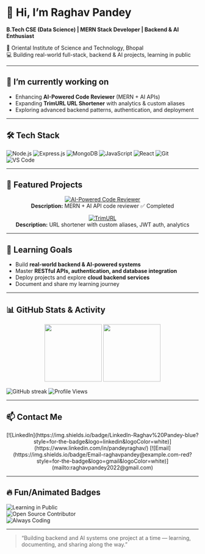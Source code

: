 # 👋 Hi, I’m Raghav Pandey

**B.Tech CSE (Data Science) | MERN Stack Developer | Backend & AI Enthusiast**  

📍 Oriental Institute of Science and Technology, Bhopal  
💻 Building real-world full-stack, backend & AI projects, learning in public  

---

## 🔭 I’m currently working on
- Enhancing **AI-Powered Code Reviewer** (MERN + AI APIs)  
- Expanding **TrimURL URL Shortener** with analytics & custom aliases  
- Exploring advanced backend patterns, authentication, and deployment  

---

## 🛠️ Tech Stack

![Node.js](https://img.shields.io/badge/Node.js-339933?style=for-the-badge&logo=node.js&logoColor=white) 
![Express.js](https://img.shields.io/badge/Express.js-000000?style=for-the-badge&logo=express&logoColor=white) 
![MongoDB](https://img.shields.io/badge/MongoDB-47A248?style=for-the-badge&logo=mongodb&logoColor=white) 
![JavaScript](https://img.shields.io/badge/JavaScript-F7DF1E?style=for-the-badge&logo=javascript&logoColor=black) 
![React](https://img.shields.io/badge/React-61DAFB?style=for-the-badge&logo=react&logoColor=black) 
![Git](https://img.shields.io/badge/Git-F05032?style=for-the-badge&logo=git&logoColor=white)  
![VS Code](https://img.shields.io/badge/VS%20Code-007ACC?style=for-the-badge&logo=visual-studio-code&logoColor=white)  

---

## 🚀 Featured Projects

<div align="center">

[![AI-Powered Code Reviewer](https://img.shields.io/badge/AI--Powered_Code_Reviewer-blue?style=for-the-badge&logo=github)](https://github.com/pandeyraghav/code_reviewer)  
**Description:** MERN + AI API code reviewer ✅ Completed  

[![TrimURL](https://img.shields.io/badge/TrimURL-URL_Shortener-purple?style=for-the-badge&logo=github)](https://github.com/pandeyraghav/url-shortener)  
**Description:** URL shortener with custom aliases, JWT auth, analytics   

</div>

---

## 🌱 Learning Goals
- Build **real-world backend & AI-powered systems**  
- Master **RESTful APIs, authentication, and database integration**  
- Deploy projects and explore **cloud backend services**  
- Document and share my learning journey  

---

## 📊 GitHub Stats & Activity

<div align="center">
<img height="150em" src="https://github-readme-stats.vercel.app/api?username=pandeyraghav&show_icons=true&hide_border=true&theme=tokyonight"/>
<img height="150em" src="https://github-readme-stats.vercel.app/api/top-langs/?username=pandeyraghav&layout=compact&hide_border=true&theme=tokyonight"/>
</div>

![GitHub streak](https://github-readme-streak-stats.herokuapp.com/?user=pandeyraghav&theme=tokyonight)
![Profile Views](https://komarev.com/ghpvc/?username=pandeyraghav&color=blueviolet&style=flat-square)

---

## 📫 Contact Me
<div align="center">
[![LinkedIn](https://img.shields.io/badge/LinkedIn-Raghav%20Pandey-blue?style=for-the-badge&logo=linkedin&logoColor=white)](https://www.linkedin.com/in/pandeyraghav/)  
[![Email](https://img.shields.io/badge/Email-raghavpandey@example.com-red?style=for-the-badge&logo=gmail&logoColor=white)](mailto:raghavpandey2022@gmail.com)
</div>

---

## 🔥 Fun/Animated Badges

![Learning in Public](https://img.shields.io/badge/Learning-in_public-brightgreen?style=for-the-badge&logo=readthedocs)  
![Open Source Contributor](https://img.shields.io/badge/OpenSource-Contributor-orange?style=for-the-badge&logo=github)  
![Always Coding](https://img.shields.io/badge/Always-Coding-blue?style=for-the-badge&logo=visual-studio-code)

---

> “Building backend and AI systems one project at a time — learning, documenting, and sharing along the way.”
